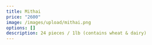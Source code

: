 ```yaml
---
title: Mithai
price: "2600"
image: /images/upload/mithai.png
options: []
description: 24 pieces / 1lb (contains wheat & dairy)
---
```

